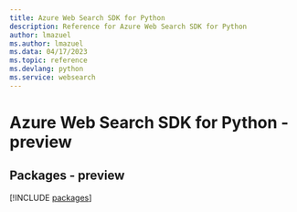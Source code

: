 ```yaml
---
title: Azure Web Search SDK for Python
description: Reference for Azure Web Search SDK for Python
author: lmazuel
ms.author: lmazuel
ms.data: 04/17/2023
ms.topic: reference
ms.devlang: python
ms.service: websearch
---
```

# Azure Web Search SDK for Python - preview
## Packages - preview
[!INCLUDE [packages](web-search-index.md)]